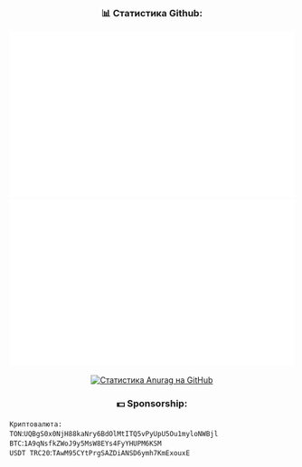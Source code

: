 <h3 align="center"> 📊 Статистика Github: </h3>

<a href='https://github.com/rahul-jha98/github-stats-transparent' align="center">

![Обзор статистики](https://raw.githubusercontent.com/Kennix88/github-stats-transparent/output/generated/overview.svg)
![Наиболее часто используемые языки](https://raw.githubusercontent.com/Kennix88/github-stats-transparent/output/generated/languages.svg)

</a>

<div align="center">

[![Статистика Anurag на GitHub](https://github-readme-stats.vercel.app/api?username=Kennix88&show_icons=true&theme=radical)](https://github.com/anuraghazra/github-readme-stats)

</div>

<h3 align="center"> 💵 Sponsorship: </h3>

`Криптовалюта:`<br>
`TON`:`UQBgS0x0NjH88kaNry6BdOlMtITQ5vPyUpU5Ou1myloNWBjl`<br>
`BTC`:`1A9qNsfkZWoJ9y5MsW8EYs4FyYHUPM6KSM`<br>
`USDT TRC20`:`TAwM95CYtPrgSAZDiANSD6ymh7KmExouxE`<br>




